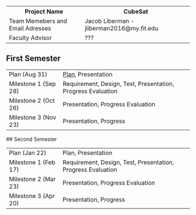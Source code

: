 <html>
<table> 
        <tr>
        <th>Project Name</th>       <th> CubeSat </th>
        </tr>
   
   <tr>
        <td> Team Memebers and Email Adresses </td>         <td> Jacob Liberman - jliberman2016@my.fit.edu </td>
    </tr>
    <tr>
        <td> Faculty Advisor </td>              <td>???</td>

</tr>
</table>


</html>

## First Semester

<html>
<table>
<tr>
	<td> Plan (Aug 31) </td>	<td> <a href = "/plan1.pdf">Plan</a>, Presentation </td>
</tr>

<tr>
	<td> Milestone 1 (Sep 28) </td>		<td> Requirement, Design, Test, Presentation, Progress Evaluation </td>
</tr>

<tr>
	<td> Milestone 2 (Oct 26) </td>		<td> Presentation, Progress Evaluation </td>
</tr>

<tr>
	<td> Milestone 3 (Nov 23) </td>		<td> Presentation, Progress </td>
</tr>
</table>

</html>
## Second Semester

<html>

<table>
<tr>
	<td> Plan (Jan 22) </td>	<td> Plan, Presentation </td>
</tr>

<tr>
	<td> Milestone 1 (Feb 17) </td>		<td> Requirement, Design, Test, Presentation, Progress Evaluation </td>
</tr>

<tr>
	<td> Milestone 2 (Mar 23) </td>		<td> Presentation, Progress Evaluation </td>
</tr>

<tr>
	<td> Milestone 3 (Apr 20) </td>		<td> Presentation, Progress </td>
</tr>
</table>

</html>
